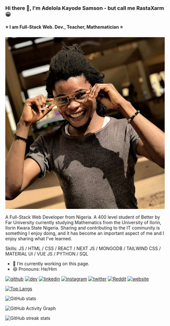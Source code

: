 ### Hi there 👋, I'm Adelola Kayode Samson - but call me RastaXarm :grinning:
#### :star: I am Full-Stack Web. Dev., Teacher, Mathematician :star:
![:star: I am Full-Stack Web. Dev., Teacher, Mathematician :star:](https://github.com/xarmzon/xarmzon/blob/main/rasta_2.jpg)

A Full-Stack Web Developer from Nigeria.  A 400 level student of Better by Far University currently studying Mathematics from the University of Ilorin, Ilorin Kwara State Nigeria. Sharing and contributing to the IT community is something I enjoy doing, and it has become an important aspect of me and I enjoy sharing what I've learned.

Skills: JS / HTML / CSS / REACT / NEXT JS / MONGODB / TAILWIND CSS / MATERIAL UI / VUE JS  / PYTHON / SQL

- 🔭 I’m currently working on this page. 
- 😄 Pronouns: He/Him 


[<img src='https://cdn.jsdelivr.net/npm/simple-icons@3.0.1/icons/github.svg' alt='github' height='40'>](https://github.com/xarmzon)  [<img src='https://cdn.jsdelivr.net/npm/simple-icons@3.0.1/icons/dev-dot-to.svg' alt='dev' height='40'>](https://dev.to/xarmzon)  [<img src='https://cdn.jsdelivr.net/npm/simple-icons@3.0.1/icons/linkedin.svg' alt='linkedin' height='40'>](https://www.linkedin.com/in/rastaxarm/)  [<img src='https://cdn.jsdelivr.net/npm/simple-icons@3.0.1/icons/instagram.svg' alt='instagram' height='40'>](https://www.instagram.com/rastaxarm/)  [<img src='https://cdn.jsdelivr.net/npm/simple-icons@3.0.1/icons/twitter.svg' alt='twitter' height='40'>](https://twitter.com/rastaxarm)  [<img src='https://cdn.jsdelivr.net/npm/simple-icons@3.0.1/icons/reddit.svg' alt='Reddit' height='40'>](https://www.reddit.com/user/rastaxarm)  [<img src='https://cdn.jsdelivr.net/npm/simple-icons@3.0.1/icons/icloud.svg' alt='website' height='40'>](https://rasta-sigma.vercel.app/)  

[![Top Langs](https://github-readme-stats.vercel.app/api/top-langs/?username=xarmzon)](https://github.com/anuraghazra/github-readme-stats)

![GitHub stats](https://github-readme-stats.vercel.app/api?username=xarmzon&show_icons=true)  

![GitHub Activity Graph](https://activity-graph.herokuapp.com/graph?username=xarmzon)  

![GitHub streak stats](https://github-readme-streak-stats.herokuapp.com/?user=xarmzon)  

